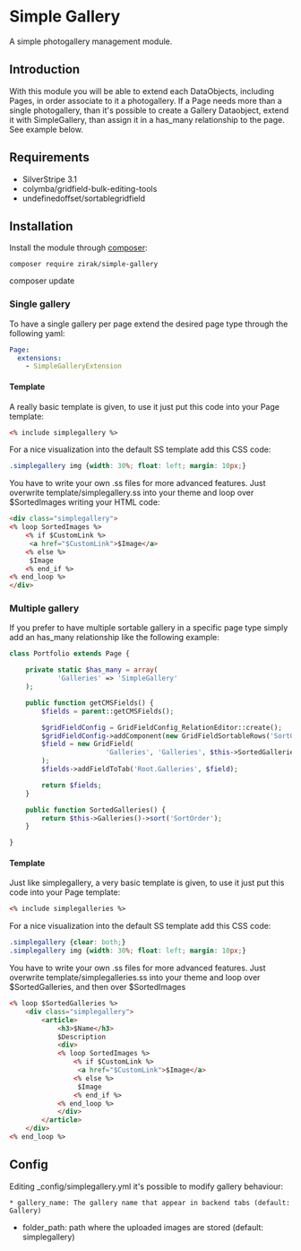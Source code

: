 # Simple Gallery

A simple photogallery management module.

## Introduction

With this module you will be able to extend each DataObjects, including Pages, in order associate to it a photogallery. If a Page needs more
than a single photogallery, than it's possible to create a Gallery Dataobject, extend it with SimpleGallery, than assign it in a has_many relationship
to the page. See example below.

## Requirements

 * SilverStripe 3.1
 * colymba/gridfield-bulk-editing-tools
 * undefinedoffset/sortablegridfield

## Installation

Install the module through [composer](http://getcomposer.org):

	composer require zirak/simple-gallery
  composer update

### Single gallery

To have a single gallery per page extend the desired page type through the following yaml:

```YAML
Page:
  extensions:
    - SimpleGalleryExtension
```

#### Template

A really basic template is given, to use it just put this code into your Page template:

```HTML
<% include simplegallery %>
```

For a nice visualization into the default SS template add this CSS code:

```CSS
.simplegallery img {width: 30%; float: left; margin: 10px;}
```

You have to write your own .ss files for more advanced features. Just overwrite template/simplegallery.ss into your theme and loop over 
$SortedImages writing your HTML code:

```HTML
<div class="simplegallery">
<% loop SortedImages %>
	<% if $CustomLink %>
	 <a href="$CustomLink">$Image</a>
	<% else %>
	 $Image
	<% end_if %>
<% end_loop %>
</div>
```

### Multiple gallery

If you prefer to have multiple sortable gallery in a specific page type simply add an has_many relationship
like the following example:

```php
class Portfolio extends Page {

	private static $has_many = array(
			'Galleries' => 'SimpleGallery'
	);

	public function getCMSFields() {
		$fields = parent::getCMSFields();

		$gridFieldConfig = GridFieldConfig_RelationEditor::create();
		$gridFieldConfig->addComponent(new GridFieldSortableRows('SortOrder'));
		$field = new GridField(
						'Galleries', 'Galleries', $this->SortedGalleries(), $gridFieldConfig
		);
		$fields->addFieldToTab('Root.Galleries', $field);

		return $fields;
	}

	public function SortedGalleries() {
		return $this->Galleries()->sort('SortOrder');
	}

}
```

#### Template

Just like simplegallery, a very basic template is given, to use it just put this code into your Page template:

```HTML
<% include simplegalleries %>
```

For a nice visualization into the default SS template add this CSS code:

```CSS
.simplegallery {clear: both;}
.simplegallery img {width: 30%; float: left; margin: 10px;}
```

You have to write your own .ss files for more advanced features. Just overwrite template/simplegalleries.ss into your theme and loop 
over $SortedGalleries, and then over $SortedImages

```HTML
<% loop $SortedGalleries %>
	<div class="simplegallery">
		<article>
			<h3>$Name</h3>
			$Description
			<div>
			<% loop SortedImages %>
				<% if $CustomLink %>
				 <a href="$CustomLink">$Image</a>
				<% else %>
				 $Image
				<% end_if %>
			<% end_loop %>
			</div>
		</article>
	</div>
<% end_loop %>
```

## Config

Editing _config/simplegallery.yml it's possible to modify gallery behaviour:

	* gallery_name: The gallery name that appear in backend tabs (default: Gallery)
  * folder_path: path where the uploaded images are stored (default: simplegallery)